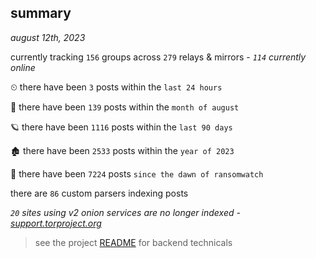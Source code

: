 
## summary
_august 12th, 2023_

currently tracking `156` groups across `279` relays & mirrors - _`114` currently online_

⏲ there have been `3` posts within the `last 24 hours`

🦈 there have been `139` posts within the `month of august`

🪐 there have been `1116` posts within the `last 90 days`

🏚 there have been `2533` posts within the `year of 2023`

🦕 there have been `7224` posts `since the dawn of ransomwatch`

there are `86` custom parsers indexing posts

_`20` sites using v2 onion services are no longer indexed - [support.torproject.org](https://support.torproject.org/onionservices/v2-deprecation/)_

> see the project [README](https://github.com/joshhighet/ransomwatch#ransomwatch--) for backend technicals
